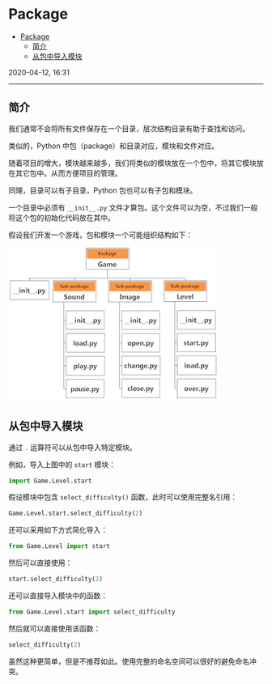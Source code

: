 # Package

- [Package](#package)
  - [简介](#%e7%ae%80%e4%bb%8b)
  - [从包中导入模块](#%e4%bb%8e%e5%8c%85%e4%b8%ad%e5%af%bc%e5%85%a5%e6%a8%a1%e5%9d%97)

2020-04-12, 16:31
***

## 简介

我们通常不会将所有文件保存在一个目录，层次结构目录有助于查找和访问。

类似的，Python 中包（package）和目录对应，模块和文件对应。

随着项目的增大，模块越来越多，我们将类似的模块放在一个包中，将其它模块放在其它包中。从而方便项目的管理。

同理，目录可以有子目录，Python 包也可以有子包和模块。

一个目录中必须有 `__init__.py` 文件才算包。这个文件可以为空，不过我们一般将这个包的初始化代码放在其中。

假设我们开发一个游戏，包和模块一个可能组织结构如下：

![structure](images/2020-04-12-16-40-20.png)

## 从包中导入模块

通过 `.` 运算符可以从包中导入特定模块。

例如，导入上图中的 `start` 模块：

```py
import Game.Level.start
```

假设模块中包含 `select_difficulty()` 函数，此时可以使用完整名引用：

```py
Game.Level.start.select_difficulty(2)
```

还可以采用如下方式简化导入：

```py
from Game.Level import start
```

然后可以直接使用：

```py
start.select_difficulty(2)
```

还可以直接导入模块中的函数：

```py
from Game.Level.start import select_difficulty
```

然后就可以直接使用该函数：

```py
select_difficulty(2)
```

虽然这种更简单，但是不推荐如此。使用完整的命名空间可以很好的避免命名冲突。

